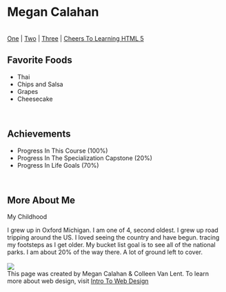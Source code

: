 <!DOCTYPE html>
<h1>Megan Calahan</h1>
<br>

  <body>
  <nag>
  <a href="https://www.coursera.org/learn/html/peer/hIMvz/final-project">One</a>  |
  <a href="http://intro-webdesign.com/projectdescription.html">Two</a>  |
  <a href="https://www.coursera.org/learn/html/lecture/4dOi4/3-04b-uploading-to-github-pages-account">Three</a> |
  <a href="https://tenor.com/view/fambo-challenge-completed-confetti-winning-accomplish-gif-17021400">Cheers To Learning HTML 5</a>
  </nag>
</div>

<br>
  <h2>Favorite Foods</h2>
   <ul>
    <li>Thai</li>
    <li>Chips and Salsa</li>
    <li>Grapes</li>
    <li>Cheesecake</li>
   </ul>
<br>
  <h2>Achievements</h2>
    <ul>
    <li><a>Progress In This Course (100%)<a></li>
    <li><a>Progress In The Specialization Capstone (20%)</a></li>
    <li><a>Progress In Life Goals (70%)</a></li>
    </ul>
  <br>
   <h2>More About Me</h2>
      <p>My Childhood</p>
      <summary>
 I grew up in Oxford Michigan. I am one of 4, second oldest. I grew up road tripping around the US. I loved seeing the country and have begun. tracing my footsteps as I get older. My bucket list goal is to see all of the national parks. I am about 20% of the way there. A lot of ground left to cover.             
  </summary>
         
<br>
      <div class="frame">
       <body>
         <img src="http://www.intro-webdesign.com/images/newlogo.png"></div></html>This page was created by Megan Calahan & Colleen Van Lent. To learn more about web design, visit <a href="http://www.intro-webdesign.com"</a>Intro To Web Design</a>
         </body>
